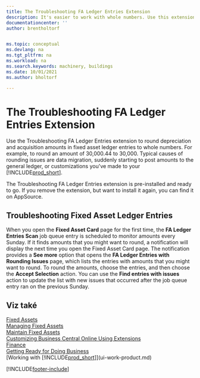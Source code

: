 ```yaml
---
title: The Troubleshooting FA Ledger Entries Extension
description: It's easier to work with whole numbers. Use this extension to round amounts for fixed assets in the FA ledger.
documentationcenter: ''
author: brentholtorf


ms.topic: conceptual
ms.devlang: na
ms.tgt_pltfrm: na
ms.workload: na
ms.search.keywords: machinery, buildings
ms.date: 10/01/2021
ms.author: bholtorf

---
```

# The Troubleshooting FA Ledger Entries Extension
Use the Troubleshooting FA Ledger Entries extension to round depreciation and acquisition amounts in fixed asset ledger entries to whole numbers. For example, to round an amount of 30,000.44 to 30,000. Typical causes of rounding issues are data migration, suddenly starting to post amounts to the general ledger, or customizations you've made to your [!INCLUDE[prod_short](includes/prod_short.md)].

The Troubleshooting FA Ledger Entries extension is pre-installed and ready to go. If you remove the extension, but want to install it again, you can find it on AppSource.

## Troubleshooting Fixed Asset Ledger Entries
When you open the **Fixed Asset Card** page for the first time, the **FA Ledger Entries Scan** job queue entry is scheduled to monitor amounts every Sunday. If it finds amounts that you might want to round, a notification will display the next time you open the Fixed Asset Card page. The notification provides a **See more** option that opens the **FA Ledger Entries with Rounding Issues** page, which lists the entries with amounts that you might want to round. To round the amounts, choose the entries, and then choose the **Accept Selection** action. You can use the **Find entries with issues** action to update the list with new issues that occurred after the job queue entry ran on the previous Sunday.

## Viz také
[Fixed Assets](fa-manage.md)  
[Managing Fixed Assets](fa-manage.md)  
[Maintain Fixed Assets](fa-how-maintain.md)  
[Customizing Business Central Online Using Extensions](ui-extensions.md)  
[Finance](finance.md)  
[Getting Ready for Doing Business](ui-get-ready-business.md)  
[Working with [!INCLUDE[prod_short](includes/prod_short.md)]](ui-work-product.md)


[!INCLUDE[footer-include](includes/footer-banner.md)]



